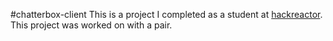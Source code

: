 #chatterbox-client
This is a project I completed as a student at [hackreactor](http://hackreactor.com). This project was worked on with a pair.
